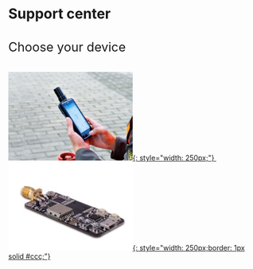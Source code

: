 # Support center 

<p style="font-size:25px;padding:10px 0px 10px 0px;"> Choose your device </p>


 [![](images/d303.jpg){: style="width: 250px;"} ](/d303-docs)&nbsp;&nbsp;
 [![](images/rtk-board.jpg){: style="width: 250px;border: 1px solid #ccc;"} ](/rtk-board)

 
 
 
 

 
 